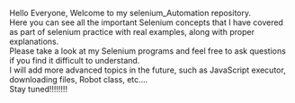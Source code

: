 Hello Everyone, Welcome to my selenium_Automation repository. </br>
Here you can see all the important Selenium concepts that I have covered as part of selenium practice with real examples, along with proper explanations. </br>
Please take a look at my Selenium programs and feel free to ask questions if you find it difficult to understand. </br>
I will add more advanced topics in the future, such as JavaScript executor, downloading files, Robot class, etc.... </br>
Stay tuned!!!!!!!!
